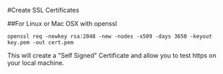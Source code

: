 
#Create SSL Certificates

##For Linux or Mac OSX with openssl

```
openssl req -newkey rsa:2048 -new -nodes -x509 -days 3650 -keyout key.pem -out cert.pem
```

This will create a "Self Signed" Certificate and allow you to test https on your local machine.


